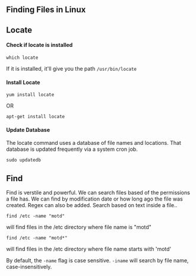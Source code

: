 Finding Files in Linux
---

## Locate

#### Check if locate is installed

	which locate

If it is installed, it'll give you the path `/usr/bin/locate`

#### Install Locate

	yum install locate

OR

	apt-get install locate


#### Update Database

The locate command uses a database of file names and locations. That database is updated frequently via a system cron job.

	sudo updatedb

## Find

Find is verstile and powerful. We can search files based of the permissions a file has. We can find by modification date or how long ago the file was created. Regex can also be added. Search based on text inside a file..

	find /etc -name "motd"

will find files in the /etc directory where file name is "motd"

	find /etc -name "motd*"

will find files in the /etc directory where file name starts with 'motd'

By default, the `-name` flag is case sensitive. `-iname` will search by file name, case-insensitively.
